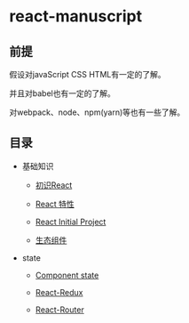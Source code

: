 # react-manuscript

## 前提

  假设对javaScript CSS HTML有一定的了解。
  
  并且对babel也有一定的了解。

  对webpack、node、npm(yarn)等也有一些了解。

## 目录

* 基础知识

  * [初识React](./books/chapter01/01.md)

  * [React 特性](./books/chapter01/02.md)

  * [React Initial Project](./books/chapter01/03.md)

  * [生态组件](./books/chapter01/04.md)

* state

  * [Component state](./books/chapter02/01.md)

  * [React-Redux](./books/chapter02/02.md)

  * [React-Router](./books/chapter02/03.md)